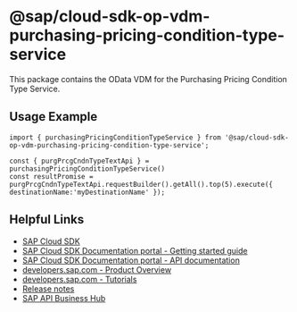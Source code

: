 # @sap/cloud-sdk-op-vdm-purchasing-pricing-condition-type-service

This package contains the OData VDM for the Purchasing Pricing Condition Type Service.

## Usage Example
```
import { purchasingPricingConditionTypeService } from '@sap/cloud-sdk-op-vdm-purchasing-pricing-condition-type-service';

const { purgPrcgCndnTypeTextApi } = purchasingPricingConditionTypeService()
const resultPromise = purgPrcgCndnTypeTextApi.requestBuilder().getAll().top(5).execute({ destinationName:'myDestinationName' });

```

## Helpful Links

- [SAP Cloud SDK](https://github.com/SAP/cloud-sdk-js)
- [SAP Cloud SDK Documentation portal - Getting started guide](https://sap.github.io/cloud-sdk/docs/js/getting-started)
- [SAP Cloud SDK Documentation portal - API documentation](https://sap.github.io/cloud-sdk/docs/js/api)
- [developers.sap.com - Product Overview](https://developers.sap.com/topics/cloud-sdk.html)
- [developers.sap.com - Tutorials](https://developers.sap.com/tutorial-navigator.html?tag=software-product:technology-platform/sap-cloud-sdk&tag=tutorial:type/tutorial&tag=programming-tool:javascript)
- [Release notes](https://help.sap.com/doc/2324e9c3b28748a4ae2ad08166d77675/1.0/en-US/js-index.html)
- [SAP API Business Hub](https://api.sap.com/)
